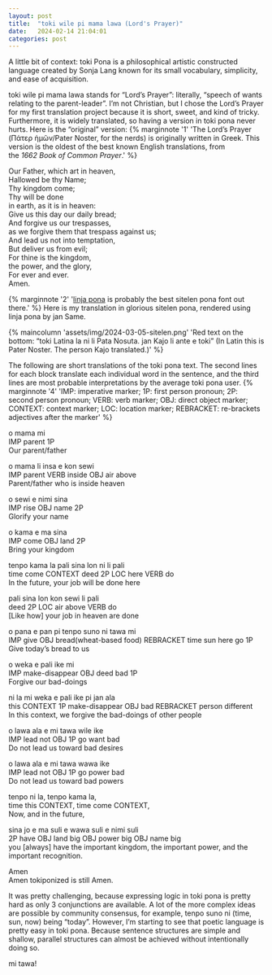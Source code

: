 ```yaml
---
layout: post
title:  "toki wile pi mama lawa (Lord's Prayer)"
date:   2024-02-14 21:04:01
categories: post
---
```


A little bit of context: toki Pona is a philosophical artistic constructed language created by Sonja Lang known for its small vocabulary, simplicity, and ease of acquisition.

toki wile pi mama lawa stands for “Lord’s Prayer”: literally, “speech of wants relating to the parent-leader”. I’m not Christian, but I chose the Lord’s Prayer for my first translation project because it is short, sweet, and kind of tricky. Furthermore, it is widely translated, so having a version in toki pona never hurts. Here is the “original” version:
{% marginnote '1' 'The Lord’s Prayer (Πάτερ ἡμῶν/Pater Noster, for the nerds) is originally written in Greek. This version is the oldest of the best known English translations, from the *1662 Book of Common Prayer*.' %}

Our Father, which art in heaven,  
Hallowed be thy Name;  
Thy kingdom come;  
Thy will be done  
in earth, as it is in heaven:  
Give us this day our daily bread;  
And forgive us our trespasses,  
as we forgive them that trespass against us;  
And lead us not into temptation,  
But deliver us from evil;  
For thine is the kingdom,  
the power, and the glory,  
For ever and ever.  
Amen.

{% marginnote '2' '[linja pona](http://musilili.net/linja-pona/) is probably the best sitelen pona font out there.' %}
Here is my translation in glorious sitelen pona, rendered using linja pona by jan Same.



{% maincolumn 'assets/img/2024-03-05-sitelen.png' 'Red text on the bottom: “toki Latina la ni li Pata Nosuta. jan Kajo li ante e toki” (In Latin this is Pater Noster. The person Kajo translated.)' %}

The following are short translations of the toki pona text. The second lines for each block translate each individual word in the sentence, and the third lines are most probable interpretations by the average toki pona user.
{% marginnote '4' 'IMP: imperative marker; 1P: first person pronoun; 2P: second person pronoun; VERB: verb marker; OBJ: direct object marker; CONTEXT: context marker; LOC: location marker; REBRACKET: re-brackets adjectives after the marker' %}  

o mama mi  
IMP parent 1P  
Our parent/father  

o mama li insa e kon sewi  
IMP parent VERB inside OBJ air above  
Parent/father who is inside heaven  

o sewi e nimi sina  
IMP rise OBJ name 2P  
Glorify your name  

o kama e ma sina  
IMP come OBJ land 2P  
Bring your kingdom  

tenpo kama la pali sina lon ni li pali  
time come CONTEXT deed 2P LOC here VERB do  
In the future, your job will be done here  

pali sina lon kon sewi li pali  
deed 2P LOC air above VERB do  
[Like how] your job in heaven are done  

o pana e pan pi tenpo suno ni tawa mi  
IMP give OBJ bread(wheat-based food) REBRACKET time sun here go 1P  
Give today’s bread to us  

o weka e pali ike mi  
IMP make-disappear OBJ deed bad 1P  
Forgive our bad-doings  

ni la mi weka e pali ike pi jan ala  
this CONTEXT 1P make-disappear OBJ bad REBRACKET person different  
In this context, we forgive the bad-doings of other people  

o lawa ala e mi tawa wile ike  
IMP lead not OBJ 1P go want bad  
Do not lead us toward bad desires  

o lawa ala e mi tawa wawa ike  
IMP lead not OBJ 1P go power bad  
Do not lead us toward bad powers  

tenpo ni la, tenpo kama la,  
time this CONTEXT, time come CONTEXT,  
Now, and in the future,  

sina jo e ma suli e wawa suli e nimi suli  
2P have OBJ land big OBJ power big OBJ name big  
you [always] have the important kingdom, the important power, and the important recognition.  

Amen  
Amen tokiponized is still Amen.

It was pretty challenging, because expressing logic in toki pona is pretty hard as only 3 conjunctions are available. A lot of the more complex ideas are possible by community consensus, for example, tenpo suno ni (time, sun, now) being “today”. However, I’m starting to see that poetic language is pretty easy in toki pona. Because sentence structures are simple and shallow, parallel structures can almost be achieved without intentionally doing so. 

mi tawa!